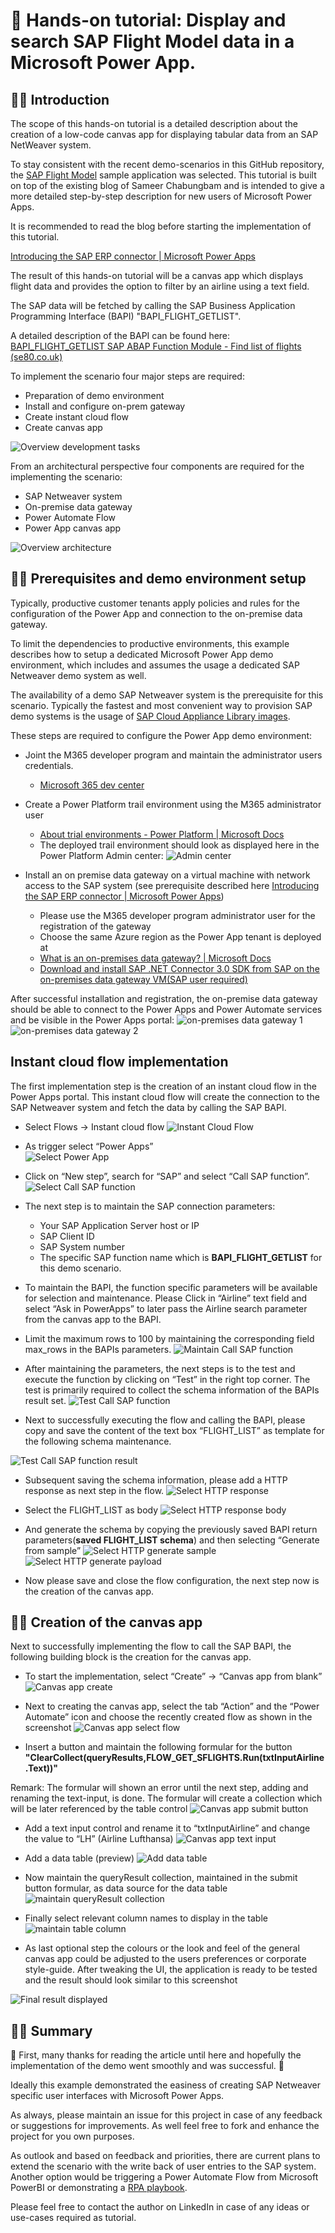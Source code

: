 # 🛫 Hands-on tutorial:  Display and search SAP Flight Model data in a Microsoft Power App. 

## 👩‍💻 Introduction 
The scope of this hands-on tutorial is a detailed description about the creation of a low-code canvas app for displaying tabular data from an SAP NetWeaver system. 

To stay consistent with the recent demo-scenarios in this GitHub repository, the [SAP Flight Model](https://help.sap.com/doc/saphelp_nw70/7.0.31/en-US/cf/21f304446011d189700000e8322d00/content.htm?no_cache=true) sample application was selected. 
This tutorial is built on top of the existing blog of Sameer Chabungbam and is intended to give a more detailed step-by-step description for new users of Microsoft Power Apps. 


It is recommended to read the blog before starting the implementation of this tutorial. 

[Introducing the SAP ERP connector | Microsoft Power Apps](https://powerapps.microsoft.com/en-us/blog/introducing-the-sap-erp-connector/)

The result of this hands-on tutorial will be a canvas app which displays flight data and provides the option to filter by an airline using a text field. 

The SAP data will be fetched by calling the SAP Business Application Programming Interface (BAPI) "BAPI_FLIGHT_GETLIST". 

A detailed description of the BAPI can be found here:
[BAPI_FLIGHT_GETLIST SAP ABAP Function Module - Find list of flights (se80.co.uk)](https://www.se80.co.uk/sapfms/b/bapi/bapi_flight_getlist.htm)

To implement the scenario four major steps are required: 
*  Preparation of demo environment  
*  Install and configure on-prem gateway 
*  Create instant cloud flow 
*  Create canvas app 

![Overview development tasks](https://github.com/ROBROICH/Display-and-search-SAP-Flight-Model-data-in-a-Microsoft-Power-App/blob/main/img/Intro_Creation_Tasks.png?raw=true)

From an architectural perspective four components are required for the implementing the scenario:

* SAP Netweaver system
* On-premise data gateway
* Power Automate Flow 
* Power App canvas app 

![Overview architecture](https://github.com/ROBROICH/Display-and-search-SAP-Flight-Model-data-in-a-Microsoft-Power-App/blob/main/img/Intro_Architekture.png?raw=true)



## 👩‍💻 Prerequisites and demo environment setup 

Typically, productive customer tenants apply policies and rules for the configuration of the Power App and connection to the on-premise data gateway. 

To limit the dependencies to productive environments, this example describes how to setup a dedicated Microsoft Power App demo environment, which includes and assumes the usage a dedicated SAP Netweaver demo system as well. 

The availability of a demo SAP Netweaver system is the prerequisite for this scenario. 
Typically the fastest and most convenient way to provision SAP demo systems is the usage of [SAP Cloud Appliance Library images](https://cal.sap.com/catalog#/solutions). 

These steps are required to configure the Power App demo environment: 
* Joint the M365 developer program and maintain the administrator users credentials. 
    * [Microsoft 365 dev center](https://developer.microsoft.com/en-us/microsoft-365)
* Create a Power Platform trail environment using the M365 administrator user 
    * [About trial environments - Power Platform | Microsoft Docs](https://docs.microsoft.com/en-us/power-platform/admin/trial-environments) 
    * The deployed trail environment should look as displayed here in the Power Platform Admin center: 
        ![Admin center](https://github.com/ROBROICH/Display-and-search-SAP-Flight-Model-data-in-a-Microsoft-Power-App/blob/main/img/Configuratin_AdminCenter.png?raw=true)

* Install an on premise data gateway on a virtual machine with network access to the SAP system (see prerequisite described here [Introducing the SAP ERP connector | Microsoft Power Apps](https://powerapps.microsoft.com/en-us/blog/introducing-the-sap-erp-connector/))
    * Please use the M365 developer program administrator user for the registration of the gateway 
    * Choose the same Azure region as the Power App tenant is deployed at 
    * [What is an on-premises data gateway? | Microsoft Docs](https://docs.microsoft.com/en-us/data-integration/gateway/service-gateway-onprem)
    * [Download and install SAP .NET Connector 3.0 SDK from SAP on the on-premises data gateway VM(SAP user required)](https://support.sap.com/en/product/connectors/msnet.html)
    
After successful installation and registration, the on-premise data gateway should be able to connect to the Power Apps and Power Automate services and be visible in the Power Apps portal: 
![on-premises data gateway 1](https://github.com/ROBROICH/Display-and-search-SAP-Flight-Model-data-in-a-Microsoft-Power-App/blob/main/img/Configuration_DataGateway.png?raw=true)
![on-premises data gateway 2](https://github.com/ROBROICH/Display-and-search-SAP-Flight-Model-data-in-a-Microsoft-Power-App/blob/main/img/Configuration_DataGateway_PowerApp.png?raw=true)

## Instant cloud flow implementation
The first implementation step is the creation of an instant cloud flow in the Power Apps portal. 
This instant cloud flow will create the connection to the SAP Netweaver system and fetch the data by calling the SAP BAPI. 

* Select Flows -> Instant cloud flow 
![Instant Cloud Flow](https://github.com/ROBROICH/Display-and-search-SAP-Flight-Model-data-in-a-Microsoft-Power-App/blob/main/img/Flow_InstantCloudFlow.png?raw=true)

* As trigger select “Power Apps”  
![Select Power App](https://github.com/ROBROICH/Display-and-search-SAP-Flight-Model-data-in-a-Microsoft-Power-App/blob/main/img/Flow_InstantCloudFlow_SelectPoweApp.png?raw=true)

* Click on “New step”, search for “SAP” and select “Call SAP function”.   
![Select Call SAP function](https://github.com/ROBROICH/Display-and-search-SAP-Flight-Model-data-in-a-Microsoft-Power-App/blob/main/img/Flow_InstantCloudFlow_SelectSAPFunction.png?raw=true)

* The next step is to maintain the SAP connection parameters: 
    * Your SAP Application Server host or IP
    * SAP Client ID
    * SAP System number 
    * The specific SAP function name which is __BAPI_FLIGHT_GETLIST__ for this demo scenario.

* To maintain the BAPI, the function specific parameters will be available for selection and maintenance. Please Click in “Airline” text field and select “Ask in PowerApps” to later pass the Airline search parameter from the canvas app to the BAPI. 
* Limit the maximum rows to 100 by maintaining the corresponding field max_rows in the BAPIs parameters. 
![Maintain Call SAP function](https://github.com/ROBROICH/Display-and-search-SAP-Flight-Model-data-in-a-Microsoft-Power-App/blob/main/img/Flow_InstantCloudFlow_MaintainSAPFunction.png?raw=true)

* After maintaining the parameters, the next steps is to the test and execute the function by clicking on “Test” in the right top corner. The test is primarily required to collect the schema information of the BAPIs result set. 
![Test Call SAP function](https://github.com/ROBROICH/Display-and-search-SAP-Flight-Model-data-in-a-Microsoft-Power-App/blob/main/img/Flow_InstantCloudFlow_TestSAPFunction.png?raw=true)

* Next to successfully executing the flow and calling the BAPI, please copy and save the content of the text box “FLIGHT_LIST” as template for the following schema maintenance.

![Test Call SAP function result](https://github.com/ROBROICH/Display-and-search-SAP-Flight-Model-data-in-a-Microsoft-Power-App/blob/main/img/Flow_InstantCloudFlow_TestSAPFunction_Result.png?raw=true)

* Subsequent saving the schema information, please add a HTTP response as next step in the flow. 
![Select HTTP response](https://github.com/ROBROICH/Display-and-search-SAP-Flight-Model-data-in-a-Microsoft-Power-App/blob/main/img/Flow_InstantCloudFlow_HTTP_response.png?raw=true)

* Select the FLIGHT_LIST as body 
![Select HTTP response body](https://github.com/ROBROICH/Display-and-search-SAP-Flight-Model-data-in-a-Microsoft-Power-App/blob/main/img/Flow_InstantCloudFlow_HTTP_response_body.png?raw=true)

* And generate the schema by copying the previously saved BAPI return parameters(__saved FLIGHT_LIST schema__) and then selecting “Generate from sample” 
![Select HTTP generate sample](https://github.com/ROBROICH/Display-and-search-SAP-Flight-Model-data-in-a-Microsoft-Power-App/blob/main/img/Flow_InstantCloudFlow_HTTP_response_Json.png?raw=true)
![Select HTTP generate payload](https://github.com/ROBROICH/Display-and-search-SAP-Flight-Model-data-in-a-Microsoft-Power-App/blob/main/img/Flow_InstantCloudFlow_HTTP_response_Json_payload.png?raw=true)


* Now please save and close the flow configuration, the next step now is the creation of the canvas app. 

## 👩‍💻 Creation of the canvas app
Next to successfully implementing the flow to call the SAP BAPI, the following building block is the creation for the canvas app.  

* To start the implementation, select “Create” -> “Canvas app from blank” 
![Canvas app create](https://github.com/ROBROICH/Display-and-search-SAP-Flight-Model-data-in-a-Microsoft-Power-App/blob/main/img/CanvasApp_Create.png?raw=true)

* Next to creating the canvas app, select the tab “Action” and the “Power Automate” icon and choose the recently created flow as shown in the screenshot 
![Canvas app select flow](https://github.com/ROBROICH/Display-and-search-SAP-Flight-Model-data-in-a-Microsoft-Power-App/blob/main/img/CanvasApp_Flow_Selection.png?raw=true)

* Insert a button and maintain the following formular for the button __"ClearCollect(queryResults,FLOW_GET_SFLIGHTS.Run(txtInputAirline.Text))"__

Remark: The formular will shown an error until the next step, adding and renaming the text-input, is done. 
The formular will create a collection which will be later referenced by the table control
![Canvas app submit button](https://github.com/ROBROICH/Display-and-search-SAP-Flight-Model-data-in-a-Microsoft-Power-App/blob/main/img/CanvasApp_Submit_Button.png?raw=true)

* Add a text input control and rename it to “txtInputAirline” and change the value to “LH” (Airline Lufthansa)
![Canvas app text input](https://github.com/ROBROICH/Display-and-search-SAP-Flight-Model-data-in-a-Microsoft-Power-App/blob/main/img/CanvasApp_TextInput.png?raw=true)

* Add a data table (preview)
![Add data table](https://github.com/ROBROICH/Display-and-search-SAP-Flight-Model-data-in-a-Microsoft-Power-App/blob/main/img/CanvasApp_InsertDataTable.png?raw=true)

* Now maintain the queryResult collection, maintained in the submit button formular, as data source for the data table
![maintain queryResult collection](https://github.com/ROBROICH/Display-and-search-SAP-Flight-Model-data-in-a-Microsoft-Power-App/blob/main/img/CanvasApp_DataTable_DataSource.png?raw=true)

* Finally select relevant column names to display in the table 
![maintain table column](https://github.com/ROBROICH/Display-and-search-SAP-Flight-Model-data-in-a-Microsoft-Power-App/blob/main/img/CanvasApp_DataTable_ColumnNames.png?raw=true)

* As last optional step the colours or the look and feel of the general canvas app could be adjusted to the users preferences or corporate style-guide. After tweaking the UI, the application is ready to be tested and the result should look similar to this screenshot

![Final result displayed](https://github.com/ROBROICH/Display-and-search-SAP-Flight-Model-data-in-a-Microsoft-Power-App/blob/main/img/CanvasApp_designer_final_run.png?raw=true)

## 👩‍💻 Summary
🙏 First, many thanks for reading the article until here and hopefully the implementation of the demo went smoothly and was successful. 🙏

Ideally this example demonstrated the easiness of creating SAP Netweaver specific user interfaces with Microsoft Power Apps. 

As always, please maintain an issue for this project in case of any feedback or suggestions for improvements. As well feel free to fork and enhance the project for you own purposes. 


As outlook and based on feedback and priorities, there are current plans to extend the scenario with the write back of user entries to the SAP system.  Another option would be triggering a Power Automate Flow from Microsoft PowerBI or demonstrating a [RPA playbook](https://flow.microsoft.com/de-de/blog/rpa-playbook-for-sap-gui-automation-with-power-automate-api-flows-ui-flows-and-power-automate-desktop/). 

Please feel free to contact the author on LinkedIn in case of any ideas or use-cases required as tutorial. 















